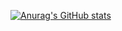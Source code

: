 [![Anurag's GitHub stats](https://github-readme-stats.vercel.app/api?username=SujalGeek&show_icons=true)](https://github.com/anuraghazra/github-readme-stats&show_icons=true)

